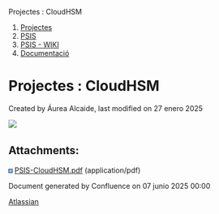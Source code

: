Projectes : CloudHSM  

1.  [Projectes](index.md)
2.  [PSIS](PSIS_24215797.md)
3.  [PSIS - WIKI](PSIS---WIKI_24215598.md)
4.  [Documentació](24215931.md)

Projectes : CloudHSM
====================

Created by Áurea Alcaide, last modified on 27 enero 2025

[![](rest/documentConversion/latest/conversion/thumbnail/118555155/1)](/download/attachments/118555154/PSIS-CloudHSM.pdf?version=1&modificationDate=1737971268266&api=v2)

Attachments:
------------

![](images/icons/bullet_blue.gif) [PSIS-CloudHSM.pdf](attachments/118555154/118555155.pdf) (application/pdf)  

Document generated by Confluence on 07 junio 2025 00:00

[Atlassian](http://www.atlassian.com/)